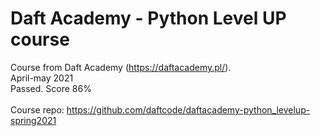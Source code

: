 # Daft Academy - Python Level UP course

Course from Daft Academy (https://daftacademy.pl/). \
April-may 2021\
Passed. Score 86%\
\
Course repo: https://github.com/daftcode/daftacademy-python_levelup-spring2021
